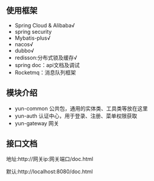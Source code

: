 ## 使用框架
- Spring Cloud & Alibaba√
- spring security
- Mybatis-plus√
- nacos√
- dubbo√
- redisson:分布式锁及缓存√
- spring doc：api文档及调试
- Rocketmq：消息队列框架


## 模块介绍

- yun-common 公共包，通用的实体类、工具类等放在这里
- yun-auth 认证中心，用于登录、注册、菜单权限获取
- yun-gateway 网关

## 接口文档
地址:http://网关ip:网关端口/doc.html

默认:http://localhost:8080/doc.html